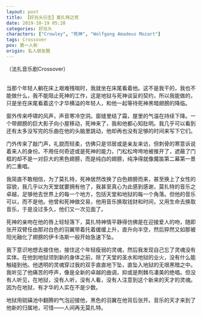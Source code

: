 ```yaml
---
layout: post
title: 【好兆头衍生】莫扎特之死
date: 2019-10-19 05:20
categories: 好兆头
characters: ["Crowley", "死神", "Wolfgang Amadeus Mozart"]
tags: Crossover
pov: 第一人称
origin: 名人朋友圈
---
```


（法扎音乐剧Crossover）
<br><br>

当那个年轻人躺在床上艰难残喘时，我就坐在床尾看着他。这不是我干的，我也不能做什么，我不能阻止死神的工作，这是地狱与死神谈妥的契约，所以我能做的，只是坐在床尾看着这个才华横溢的年轻人，和他一起等待死神黑暗翅膀的降临。

窗外传来呼啸的风声，声音寒冷空洞。窗缝里结了霜，屋里的气温在持续下降。一个带翅膀的巨大影子向小屋移动，死神来了，我和他都心知肚明。我几乎可以看到还有太多没写完的乐曲在他的头脑里跳动，他却再也没有足够的时间来写下它们。

门外传来了敲门声，礼貌而轻柔，仿佛只是邻居或是亲友来访，但刺骨的寒意诉说着来人的身份。不用任何奇迹或是死神的能力，门松松垮垮地被推开了，遮蔽了门框的却不是一对巨大的黑色翅膀，而是纯白的翅膀，纯净得就像魔笛第二幕第一景的二重唱。

我简直不敢相信，为了莫扎特，死神居然改换了白色翅膀而来，甚至换上了女性的容貌，我几乎以为天堂就要拥有他了，我甚至真心为此感到感谢，莫扎特的音乐之卓越，足够他去世界上的每一个地方，包括天堂和地狱的每一个角落。但他的音乐可以，而不是他。他曾和死神做交易，他用音乐换取钱财和时间，又用生命去换取音乐，于是没过多久，他们又一次见面了。

死神的亲吻在他的唇上轻轻落下，莫扎特神情平静得仿佛是在迎接爱人的吻，随即张开双臂任由那对白色的羽翼带着托着缓缓上升，直升向半空，然后猝然又如那被阳光融化了翅膀的伊卡洛斯一般开始急速下坠。

我下意识地想去接住他，接住这个年轻瘦弱的灵魂，然后我发现自己忘了灵魂没有实体。在他到地狱领到新的身体之前，除了天堂的圣水和地狱的业火，没有什么能触碰到他。他透明的灵魂穿过我的双手直直地下坠，直坠入地狱的无垠黑暗之中。我听见了他痛苦的呼声，像是全新的卓越的曲调，抑或是荆棘鸟凄美的绝唱。但没有人听见，在地狱，没有人听，没有人看，没有人注意到这个新来的天才的灵魂。因为在地狱，有才华的人实在不是少数。

地狱用硫磺池中翻腾的气泡迎接他，黑色的羽翼在他背后张开。音乐的天才来到了他新的归属地，可惜——人间再无莫扎特。
